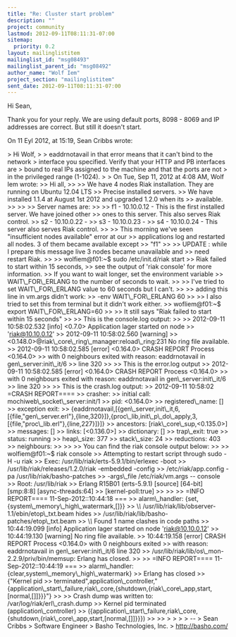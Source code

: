 ```yaml
---
title: "Re: Cluster start problem"
description: ""
project: community
lastmod: 2012-09-11T08:11:31-07:00
sitemap:
  priority: 0.2
layout: mailinglistitem
mailinglist_id: "msg08493"
mailinglist_parent_id: "msg08492"
author_name: "Wolf Iem"
project_section: "mailinglistitem"
sent_date: 2012-09-11T08:11:31-07:00
---
```



Hi Sean,

Thank you for your reply. 
We are using default ports, 8098 - 8069 and IP addresses are correct. But still 
it doesn't start.


On 11 Eyl 2012, at 15:19, Sean Cribbs  wrote:

&gt; Hi Wolf,
&gt; 
&gt; eaddrnotavail in that error means that it can't bind to the network
&gt; interface you specified. Verify that your HTTP and PB interfaces are
&gt; bound to real IPs assigned to the machine and that the ports are not
&gt; in the privileged range (1-1024).
&gt; 
&gt; On Tue, Sep 11, 2012 at 4:08 AM, Wolf Iem  wrote:
&gt;&gt; Hi all,
&gt;&gt; 
&gt;&gt; We have 4 nodes Riak installation. They are running on Ubuntu 12.04 LTS
&gt;&gt; Precise installed servers.
&gt;&gt; We have installed 1.1.4 at August 1st 2012 and upgraded 1.2.0 when its
&gt;&gt; available.
&gt;&gt; 
&gt;&gt; 
&gt;&gt; Server names are:
&gt;&gt; 
&gt;&gt; f1 - 10.10.0.12 - This is the first installed server. We have joined other
&gt;&gt; ones to this server. This also serves Riak control.
&gt;&gt; s2 - 10.10.0.22 -
&gt;&gt; s3 - 10.10.0.23 -
&gt;&gt; s4 - 10.10.0.24 - This server also serves Riak control.
&gt;&gt; 
&gt;&gt; This morning we've seen "insufficient nodes available" error at our
&gt;&gt; applications log and restarted all nodes. 3 of them became available except
&gt;&gt; "f1"
&gt;&gt; 
&gt;&gt; UPDATE : while I prepare this message live 3 nodes became unavailable and
&gt;&gt; need restart Riak.
&gt;&gt; 
&gt;&gt; wolfiem@f01:~$ sudo /etc/init.d/riak start
&gt;&gt; Riak failed to start within 15 seconds,
&gt;&gt; see the output of 'riak console' for more information.
&gt;&gt; If you want to wait longer, set the environment variable
&gt;&gt; WAIT\\_FOR\\_ERLANG to the number of seconds to wait.
&gt;&gt; 
&gt;&gt; I've tried to set WAIT\\_FOR\\_ERLANG value to 60 seconds but I can't.
&gt;&gt; 
&gt;&gt; adding this line in vm.args didn't work:
&gt;&gt; -env WAIT\\_FOR\\_ERLANG 60
&gt;&gt; 
&gt;&gt; I also tried to set this from terminal but it didn't work either.
&gt;&gt; wofliem@f01:~$ export WAIT\\_FOR\\_ERLANG=60
&gt;&gt; 
&gt;&gt; It still says "Riak failed to start within 15 seconds"
&gt;&gt; 
&gt;&gt; This is the console.log output:
&gt;&gt; 
&gt;&gt; 2012-09-11 10:58:02.532 [info] &lt;0.7.0&gt; Application lager started on node
&gt;&gt; 'riak@10.10.0.12'
&gt;&gt; 2012-09-11 10:58:02.560 [warning]
&gt;&gt; &lt;0.148.0&gt;@riak\\_core\\_ring\\_manager:reload\\_ring:231 No ring file available.
&gt;&gt; 2012-09-11 10:58:02.585 [error] &lt;0.164.0&gt; CRASH REPORT Process &lt;0.164.0&gt;
&gt;&gt; with 0 neighbours exited with reason: eaddrnotavail in gen\\_server:init\\_it/6
&gt;&gt; line 320
&gt;&gt; 
&gt;&gt; This is the error.log output
&gt;&gt; 2012-09-11 10:58:02.585 [error] &lt;0.164.0&gt; CRASH REPORT Process &lt;0.164.0&gt;
&gt;&gt; with 0 neighbours exited with reason: eaddrnotavail in gen\\_server:init\\_it/6
&gt;&gt; line 320
&gt;&gt; 
&gt;&gt; This is the crash.log output:
&gt;&gt; 2012-09-11 10:58:02 =CRASH REPORT====
&gt;&gt; crasher:
&gt;&gt; initial call: mochiweb\\_socket\\_server:init/1
&gt;&gt; pid: &lt;0.164.0&gt;
&gt;&gt; registered\\_name: []
&gt;&gt; exception exit:
&gt;&gt; {eaddrnotavail,[{gen\\_server,init\\_it,6,[{file,"gen\\_server.erl"},{line,320}]},{proc\\_lib,init\\_p\\_do\\_apply,3,[{file,"proc\\_lib.erl"},{line,227}]}]}
&gt;&gt; ancestors: [riak\\_core\\_sup,&lt;0.135.0&gt;]
&gt;&gt; messages: []
&gt;&gt; links: [&lt;0.136.0&gt;]
&gt;&gt; dictionary: []
&gt;&gt; trap\\_exit: true
&gt;&gt; status: running
&gt;&gt; heap\\_size: 377
&gt;&gt; stack\\_size: 24
&gt;&gt; reductions: 403
&gt;&gt; neighbours:
&gt;&gt; 
&gt;&gt; 
&gt;&gt; You can find the riak console output below:
&gt;&gt; 
&gt;&gt; wolfiem@f01:~$ riak console
&gt;&gt; Attempting to restart script through sudo -H -u riak
&gt;&gt; Exec: /usr/lib/riak/erts-5.9.1/bin/erlexec -boot
&gt;&gt; /usr/lib/riak/releases/1.2.0/riak -embedded -config
&gt;&gt; /etc/riak/app.config -pa /usr/lib/riak/basho-patches
&gt;&gt; -args\\_file /etc/riak/vm.args -- console
&gt;&gt; Root: /usr/lib/riak
&gt;&gt; Erlang R15B01 (erts-5.9.1) [source] [64-bit] [smp:8:8] [async-threads:64]
&gt;&gt; [kernel-poll:true]
&gt;&gt; 
&gt;&gt; 
&gt;&gt; =INFO REPORT==== 11-Sep-2012::10:44:18 ===
&gt;&gt; alarm\\_handler: {set,{system\\_memory\\_high\\_watermark,[]}}
&gt;&gt; \\*\\* /usr/lib/riak/lib/observer-1.1/ebin/etop\\_txt.beam hides
&gt;&gt; /usr/lib/riak/lib/basho-patches/etop\\_txt.beam
&gt;&gt; \\*\\* Found 1 name clashes in code paths
&gt;&gt; 10:44:19.099 [info] Application lager started on node 'riak@10.10.0.12'
&gt;&gt; 10:44:19.130 [warning] No ring file available.
&gt;&gt; 10:44:19.158 [error] CRASH REPORT Process &lt;0.164.0&gt; with 0 neighbours exited
&gt;&gt; with reason: eaddrnotavail in gen\\_server:init\\_it/6 line 320
&gt;&gt; /usr/lib/riak/lib/os\\_mon-2.2.9/priv/bin/memsup: Erlang has closed.
&gt;&gt; 
&gt;&gt; =INFO REPORT==== 11-Sep-2012::10:44:19 ===
&gt;&gt; alarm\\_handler: {clear,system\\_memory\\_high\\_watermark}
&gt;&gt; Erlang has closed
&gt;&gt; {"Kernel pid
&gt;&gt; terminated",application\\_controller,"{application\\_start\\_failure,riak\\_core,{shutdown,{riak\\_core\\_app,start,[normal,[]]}}}"}
&gt;&gt; 
&gt;&gt; Crash dump was written to: /var/log/riak/erl\\_crash.dump
&gt;&gt; Kernel pid terminated (application\\_controller)
&gt;&gt; ({application\\_start\\_failure,riak\\_core,{shutdown,{riak\\_core\\_app,start,[normal,[]]}}})
&gt;&gt; 
&gt;&gt; 
&gt; 
&gt; 
&gt; 
&gt; -- 
&gt; Sean Cribbs 
&gt; Software Engineer
&gt; Basho Technologies, Inc.
&gt; http://basho.com/
